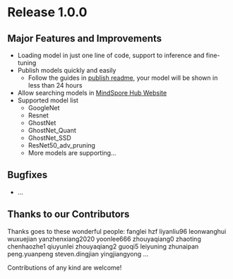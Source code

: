 # Release 1.0.0

## Major Features and Improvements

* Loading model in just one line of code, support to inference and fine-tuning
* Publish models quickly and easily
    * Follow the guides in [publish readme](https://gitee.com/mindspore/hub/blob/master/mshub_res/README.md), your model will be shown in less than 24 hours
* Allow searching models in [MindSpore Hub Website](https://www.mindspore.cn/resources/hub)
* Supported model list
    * GoogleNet
    * Resnet
    * GhostNet
    * GhostNet_Quant
    * GhostNet_SSD
    * ResNet50_adv_pruning
    * More models are supporting...

## Bugfixes

* ...

## Thanks to our Contributors

Thanks goes to these wonderful people:
fanglei hzf liyanliu96 leonwanghui wuxuejian yanzhenxiang2020 yoonlee666 zhouyaqiang0 zhaoting chenhaozhe1 qiuyunlei zhouyaqiang2 guoqi5 leiyuning zhunaipan peng.yuanpeng steven.dingjian yingjiangyong
...

Contributions of any kind are welcome!

